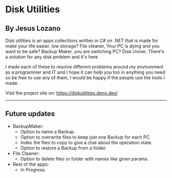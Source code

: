 Disk Utilities
=
By Jesus Lozano
-

Disk utilities is an apps collections written in C# on .NET that is made for make your life easier. low storage? File cleaner, Your PC is dying and you want to be safe? Backup Maker, you are switching PC? Disk cloner. There's a solution for any disk problem and it's here

I made each of these to resolve different problems around my environment as a programmer and IT and I hope it can help you too in anything you need so be free to use any of them, I would be happy if the people use the tools I made.

Visit the project site on:
https://diskutilities.deno.dev/

****
Future updates
-
* BackupMaker:
  * Option to name a Backup.
  * Option to overwrite files to keep just one Backup for each PC.
  * Index the files to copy to give a clue about the operation state.
  * Option to restore a Backup from a folder.
* File Cleaner:
  * Option to delete files or folder with names like given params. 
* Rest of the apps:
  * In Progress.